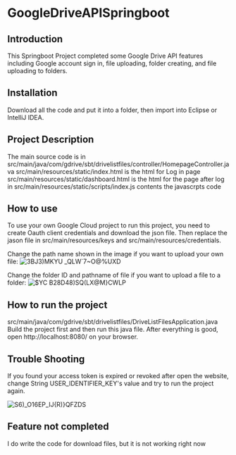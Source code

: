 # GoogleDriveAPISpringboot

## Introduction

This Springboot Project completed some Google Drive API features including Google account sign in, file uploading, folder creating, and file uploading to folders.

## Installation

Download all the code and put it into a folder, then import into Eclipse or IntelliJ IDEA.


## Project Description
The main source code is in src/main/java/com/gdrive/sbt/drivelistfiles/controller/HomepageController.java
src/main/resources/static/index.html is the html for Log in page
src/main/resources/static/dashboard.html is the html for the page after log in
src/main/resources/static/scripts/index.js contents the javascrpts code

## How to use
To use your own Google Cloud project to run this project, you need to create Oauth client credentials and download the json file. Then replace the jason file in src/main/resources/keys and src/main/resources/credentials. 

Change the path name shown in the image if you want to upload your own file:
![3BJ3)MKYU _QLW`7~O@%UXD](https://user-images.githubusercontent.com/70415185/163737698-b3de6e06-703d-4ce4-b7a0-a04b0e1770d8.png)

Change the folder ID and pathname of file if you want to upload a file to a folder:
![$YC B28D48)SQ(LX@M}CWLP](https://user-images.githubusercontent.com/70415185/163737775-ef6a3442-675c-4df5-8849-a267fd8a78a4.png)

## How to run the project
src/main/java/com/gdrive/sbt/drivelistfiles/DriveListFilesApplication.java
Build the project first and then run this java file. After everything is good, open http://localhost:8080/ on your browser.

## Trouble Shooting
If you found your access token is expired or revoked after open the website, change String USER_IDENTIFIER_KEY's value and try to run the project again.

![S6)_O16EP_IJ`{`R)}QFZDS](https://user-images.githubusercontent.com/70415185/163738114-fb5ff353-5c4a-41ed-ae4e-e407ae6fc836.png)


## Feature not completed
I do write the code for download files, but it is not working right now









